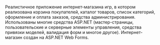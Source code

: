 Реалистичное приложение интернет-магазина игр, в котором реализована корзина покупателей, каталог товаров, список категорий, 
оформление и оплата заказов, средства администрирования. 
Использованы многие средства ASP.NET (мастер-страницы, пользовательские и серверные элементы управления, средства привязки моделей, 
валидация форм и многое другое). Интернет-магазин создан на ASP.NET Web Forms.
